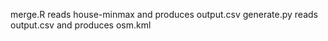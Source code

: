
merge.R reads house-minmax and produces output.csv
generate.py reads output.csv and produces osm.kml


